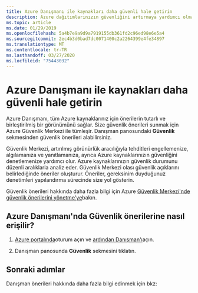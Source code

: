 ```yaml
---
title: Azure Danışmanı ile kaynakları daha güvenli hale getirin
description: Azure dağıtımlarınızın güvenliğini artırmaya yardımcı olmak için Azure Danışmanı'nı kullanın.
ms.topic: article
ms.date: 01/29/2019
ms.openlocfilehash: 5a4b7e9a9d9a7919155db361fd2c96ed98e6e5a4
ms.sourcegitcommit: 2ec4b3d0bad7dc0071400c2a2264399e4fe34897
ms.translationtype: MT
ms.contentlocale: tr-TR
ms.lasthandoff: 03/27/2020
ms.locfileid: "75443032"
---
```

# <a name="make-resources-more-secure-with-azure-advisor"></a>Azure Danışmanı ile kaynakları daha güvenli hale getirin

Azure Danışmanı, tüm Azure kaynaklarınız için önerilerin tutarlı ve birleştirilmiş bir görünümünü sağlar. Size güvenlik önerileri sunmak için Azure Güvenlik Merkezi ile tümleşir. Danışman panosundaki **Güvenlik** sekmesinden güvenlik önerileri alabilirsiniz.

Güvenlik Merkezi, artırılmış görünürlük aracılığıyla tehditleri engellemenize, algılamanıza ve yanıtlamanıza, ayrıca Azure kaynaklarınızın güvenliğini denetlemenize yardımcı olur. Azure kaynaklarınızın güvenlik durumunu düzenli aralıklarla analiz eder. Güvenlik Merkezi olası güvenlik açıklarını belirlediğinde öneriler oluşturur. Öneriler, gereksinim duyduğunuz denetimleri yapılandırma sürecinde size yol gösterin. 

Güvenlik önerileri hakkında daha fazla bilgi için Azure [Güvenlik Merkezi'nde güvenlik önerilerini yönetme'ye](https://azure.microsoft.com/documentation/articles/security-center-recommendations/)bakın.

## <a name="how-to-access-security-recommendations-in-azure-advisor"></a>Azure Danışmanı'nda Güvenlik önerilerine nasıl erişilir?

1. [Azure portalında](https://portal.azure.com)oturum açın ve [ardından Danışman'ı](https://aka.ms/azureadvisordashboard)açın.

2.  Danışman panosunda **Güvenlik** sekmesini tıklatın.

## <a name="next-steps"></a>Sonraki adımlar

Danışman önerileri hakkında daha fazla bilgi edinmek için bkz:

 
